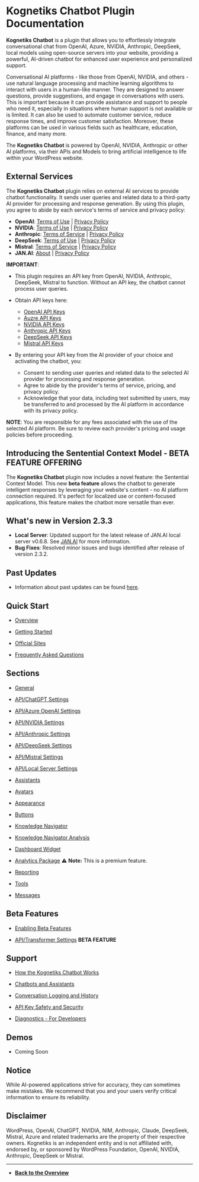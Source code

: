 # **Kognetiks Chatbot** Plugin Documentation

**Kognetiks Chatbot** is a plugin that allows you to effortlessly integrate conversational chat from OpenAI, Azure, NVIDIA, Anthropic, DeepSeek, local models using open-source servers into your website, providing a powerful, AI-driven chatbot for enhanced user experience and personalized support.

Conversational AI platforms - like those from OpenAI, NVIDIA, and others - use natural language processing and machine learning algorithms to interact with users in a human-like manner. They are designed to answer questions, provide suggestions, and engage in conversations with users. This is important because it can provide assistance and support to people who need it, especially in situations where human support is not available or is limited. It can also be used to automate customer service, reduce response times, and improve customer satisfaction. Moreover, these platforms can be used in various fields such as healthcare, education, finance, and many more.

The **Kognetiks Chatbot** is powered by OpenAI, NVIDIA, Anthropic or other AI platforms, via their APIs and Models to bring artificial intelligence to life within your WordPress website.

## External Services

The **Kognetiks Chatbot** plugin relies on external AI services to provide chatbot functionality. It sends user queries and related data to a third-party AI provider for processing and response generation. By using this plugin, you agree to abide by each service's terms of service and privacy policy:

- **OpenAI**: [Terms of Use](https://platform.openai.com/terms) | [Privacy Policy](https://openai.com/policies/privacy-policy/)
- **NVIDIA**: [Terms of Use](https://www.nvidia.com/en-us/about-nvidia/nv-accounts/) | [Privacy Policy](https://www.nvidia.com/en-us/about-nvidia/privacy-policy/)
- **Anthropic**: [Terms of Service](https://www.anthropic.com/legal/consumer-terms) | [Privacy Policy](https://docs.anthropic.com/en/docs/legal-center/privacy)
- **DeepSeek**: [Terms of Use](https://chat.deepseek.com/downloads/DeepSeek%20User%20Agreement.html) | [Privacy Policy](https://chat.deepseek.com/downloads/DeepSeek%20Privacy%20Policy.html)
- **Mistral**: [Terms of Service](https://mistral.ai/terms#terms-of-service) | [Privacy Policy](https://mistral.ai/terms#privacy-policy)
- **JAN.AI**: [About](https://jan.ai/about) | [Privacy Policy](https://jan.ai/docs/privacy-policy)

**IMPORTANT**:

- This plugin requires an API key from OpenAI, NVIDIA, Anthropic, DeepSeek, Mistral to function. Without an API key, the chatbot cannot process user queries.

- Obtain API keys here:

   - [OpenAI API Keys](https://platform.openai.com/account/api-keys)
   - [Auzre API Keys](https://azure.microsoft.com/en-us/pricing/purchase-options/azure-account?icid=ai-services)
   - [NVIDIA API Keys](https://developer.nvidia.com/nim)
   - [Anthropic API Keys](https://www.anthropic.com/)
   - [DeepSeek API Keys](https://platform.deepseek.com/sign_in)
   - [Mistral API Keys](https://console.mistral.ai/api-keys)
   
- By entering your API key from the AI provider of your choice and activating the chatbot, you:

   - Consent to sending user queries and related data to the selected AI provider for processing and response generation.
   - Agree to abide by the provider's terms of service, pricing, and privacy policy.
   - Acknowledge that your data, including text submitted by users, may be transferred to and processed by the AI platform in accordance with its privacy policy.

**NOTE**: You are responsible for any fees associated with the use of the selected AI platform. Be sure to review each provider's pricing and usage policies before proceeding.

## Introducing the Sentential Context Model - BETA FEATURE OFFERING

The **Kognetiks Chatbot** plugin now includes a novel feature: the Sentential Context Model.  This new **beta feature** allows the chatbot to generate intelligent responses by leveraging your website's content - no AI platform connection required.  It's perfect for localized use or content-focused applications, this feature makes the chatbot more versatile than ever.

## What's new in Version 2.3.3

* **Local Server**: Updated support for the latest release of JAN.AI local server v0.6.8. See [JAN.AI](https://jan.ai/) for more information.
* **Bug Fixes**: Resolved minor issues and bugs identified after release of version 2.3.2.

## Past Updates

* Information about past updates can be found [here](updates/updates.md).

## Quick Start

- [Overview](support/overview.md)

- [Getting Started](support/getting-started.md)

- [Official Sites](support/official-sites.md)

- [Frequently Asked Questions](support/faqs.md)

## Sections

- [General](settings/settings.md)

- [API/ChatGPT Settings](api-chatgpt-settings/api-chatgpt-model-settings.md)

- [API/Azure OpenAI Settings](api-azure-openai-settings/api-azure-openai-model-settings.md)

- [API/NVIDIA Settings](api-nvidia-settings/api-nvidia-model-settings.md)

- [API/Anthropic Settings](api-anthropic-settings/api-anthropic-model-settings.md)

- [API/DeepSeek Settings](api-deepseek-settings/api-deepseek-model-settings.md)

- [API/Mistral Settings](api-mistral-settings/api-mistral-model-settings.md)

- [API/Local Server Settings](api-local-settings/api-local-model-settings.md)

- [Assistants](assistants/manage-assistants.md)

- [Avatars](avatars/avatars.md)

- [Appearance](appearance/appearance.md)

- [Buttons](buttons/buttons.md)

- [Knowledge Navigator](knowledge-navigator/knowledge-navigator.md)

- [Knowledge Navigator Analysis](knowledge-navigator/knowledge-navigator-analysis.md)

- [Dashboard Widget](dashboard/dashboard.md)

- [Analytics Package](analytics-package/analytics-package.md) ⚠️ **Note:** This is a premium feature.

- [Reporting](reporting/reporting.md)

- [Tools](tools/tools.md)

- [Messages](messages/messages.md)

## Beta Features

- [Enabling Beta Features](beta-features/beta-features.md)

- [API/Transformer Settings](api-transformer-settings/api-transformer-model-settings.md) **BETA FEATURE**

## Support

- [How the Kognetiks Chatbot Works](support/how-it-works.md)

- [Chatbots and Assistants](support/chatbots-and-assistants.md)

- [Conversation Logging and History](support/conversation-logging-and-history.md)

- [API Key Safety and Security](support/api-key-safety-and-security.md)

- [Diagnostics - For Developers](support/diagnostics.md)

## Demos

- Coming Soon

## Notice

While AI-powered applications strive for accuracy, they can sometimes make mistakes. We recommend that you and your users verify critical information to ensure its reliability.

## Disclaimer

WordPress, OpenAI, ChatGPT, NVIDIA, NIM, Anthropic, Claude, DeepSeek, Mistral, Azure and related trademarks are the property of their respective owners. Kognetiks is an independent entity and is not affiliated with, endorsed by, or sponsored by WordPress Foundation, OpenAI, NVIDIA, Anthropic, DeepSeek or Mistral.

---

* **[Back to the Overview](/overview.md)**
